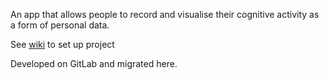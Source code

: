 An app that allows people to record and visualise their cognitive activity as a form of personal data.

See [wiki](https://github.com/ibbythedridi/Mental-Workload-App/wiki) to set up project

Developed on GitLab and migrated here.
